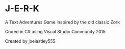 # J-E-R-K
A Text Adventures Game inspired by the old classic Zork

Coded in C# using Visual Studio Community 2015

Created by joelastley555
